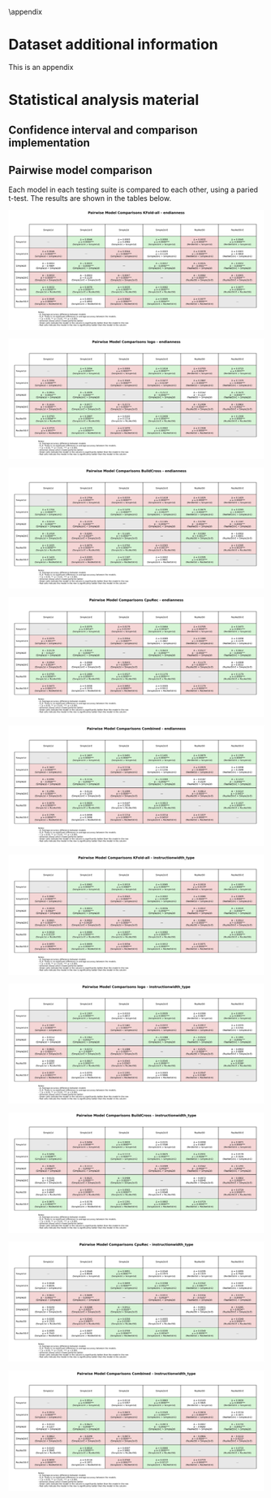 \appendix

<!-- Reference with \autoref{dataset-additional-information} -->

# Dataset additional information

This is an appendix

# Statistical analysis material

## Confidence interval and comparison implementation

## Pairwise model comparison

Each model in each testing suite is compared to each other, using a paried t-test. The results are shown in the tables below.

![Significance of compared model performance on the kfold endianness suite. The p-value refer to the probability, given that there is no significant difference between the two models, that we see observe the difference that we have found](images/appendix/model-comparison/model-comparison-kfold-all-endianness.svg)

![Significance of compared model performance on the \ac{LOGO CV} endianness suite. The p-value refer to the probability, given that there is no significant difference between the two models, that we see observe the difference that we have found](images/appendix/model-comparison/model-comparison-logo-endianness.svg)

![Significance of compared model performance on the ISAdetect-BuildCross suite. The p-value refer to the probability, given that there is no significant difference between the two models, that we see observe the difference that we have found](images/appendix/model-comparison/model-comparison-buildcross-endianness.svg)

![Significance of compared model performance on the ISAdetect-CpuRec suite. The p-value refer to the probability, given that there is no significant difference between the two models, that we see observe the difference that we have found](images/appendix/model-comparison/model-comparison-cpurec-endianness.svg)

![Significance of compared model performance on the Combined-CpuRec suite. The p-value refer to the probability, given that there is no significant difference between the two models, that we see observe the difference that we have found](images/appendix/model-comparison/model-comparison-combined-endianness.svg)

![Significance of compared model performance on the kfold instructionwidth_type suite. The p-value refer to the probability, given that there is no significant difference between the two models, that we see observe the difference that we have found](images/appendix/model-comparison/model-comparison-kfold-all-instructionwidthtype.svg)

![Significance of compared model performance on the \ac{LOGO CV} instructionwidth_type suite. The p-value refer to the probability, given that there is no significant difference between the two models, that we see observe the difference that we have found](images/appendix/model-comparison/model-comparison-logo-instructionwidthtype.svg)

![Significance of compared model performance on the ISAdetect-BuildCross instructionwidth_type suite. The p-value refer to the probability, given that there is no significant difference between the two models, that we see observe the difference that we have found](images/appendix/model-comparison/model-comparison-buildcross-instructionwidthtype.svg)

![Significance of compared model performance on the ISAdetect-CpuRec instructionwidth_type suite. The p-value refer to the probability, given that there is no significant difference between the two models, that we see observe the difference that we have found](images/appendix/model-comparison/model-comparison-cpurec-instructionwidthtype.svg)

![Significance of compared model performance on the Combined-CpuRec instructionwidth_type suite. The p-value refer to the probability, given that there is no significant difference between the two models, that we see observe the difference that we have found](images/appendix/model-comparison/model-comparison-combined-instructionwidthtype.svg)
